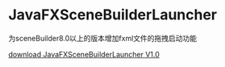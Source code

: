 # JavaFXSceneBuilderLauncher
为sceneBuilder8.0以上的版本增加fxml文件的拖拽启动功能
<p><a href="https://github.com/NingOpenSource/JavaFXSceneBuilderLauncher/releases/download/v1.0/JavaFXSceneBuilderLauncher.rar">download JavaFXSceneBuilderLauncher V1.0</p>
